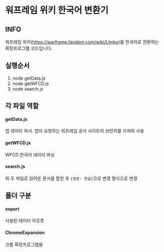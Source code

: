 # 워프레임 위키 한국어 변환기

## INFO
워프레임 위키(https://warframe.fandom.com/wiki/Limbo)를 한국어로 전환하는 확장프로그램 코드입니다.


## 실행순서
1. node getData.js
2. node getWFCD.js
3. node search.js

## 각 파일 역할
#### getData.js
앱 데이터 파서. 앱이 요청하는 워프레임 공식 사이트의 브런치를 가져와 사용

#### getWFCD.js
WFCD 한국어 데이터 파싱

#### search.js
위 두 파일로 읽어온 문서를 합친 후 `{영문: 한글}`으로 변경 형식으로 변경

## 폴더 구분
#### export
사용된 데이터 아웃풋

#### ChromeExpansion
크롬 확장프로그램용

